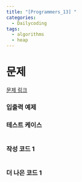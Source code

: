 ```yaml
---
title: "[Programmers_13] "
categories:
  - Dailycoding
tags:
  - algorithms
  - heap
---
```


# 문제


[문제 링크]()

### 입출력 예제
>

### 테스트 케이스
```

```

### 작성 코드 1
```

```

### 더 나은 코드 1
```
```
